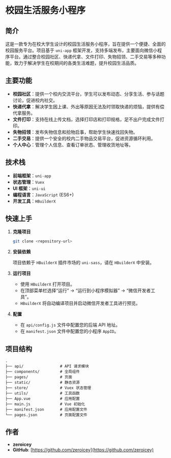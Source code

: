 # 校园生活服务小程序

## 简介

这是一款专为在校大学生设计的校园生活服务小程序，旨在提供一个便捷、全面的校园服务平台。项目基于 `uni-app` 框架开发，支持多端发布，主要面向微信小程序平台。通过整合校园社区、快递代拿、文件打印、失物招领、二手交易等多种功能，致力于解决学生在校期间的各类生活难题，提升校园生活品质。

## 主要功能

- **校园社区**：提供一个校内交流平台，学生可以发布动态、分享生活、参与话题讨论，促进校内社交。
- **快递代拿**：解决学生因上课、外出等原因无法及时领取快递的烦恼，提供有偿代拿服务。
- **文件打印**：支持在线上传文档，选择打印店和打印规格，足不出户完成文件打印。
- **失物招领**：发布失物信息和拾物启事，帮助学生快速找回失物。
- **二手交易**：提供一个安全的校内二手物品交易平台，促进资源循环利用。
- **个人中心**：管理个人信息、查看订单状态、管理收货地址等。

## 技术栈

- **前端框架**：`uni-app`
- **状态管理**：`Vuex`
- **UI 框架**：`uni-ui`
- **编程语言**：`JavaScript` (ES6+)
- **开发工具**：`HBuilderX`

## 快速上手

1.  **克隆项目**

    ```bash
    git clone <repository-url>
    ```

2.  **安装依赖**

    项目依赖于 `HBuilderX` 插件市场的 `uni-sass`，请在 `HBuilderX` 中安装。

3.  **运行项目**

    -   使用 `HBuilderX` 打开项目。
    -   在顶部菜单栏选择“运行” -> “运行到小程序模拟器” -> “微信开发者工具”。
    -   `HBuilderX` 将自动编译项目并启动微信开发者工具进行预览。

4.  **配置**

    -   在 `api/config.js` 文件中配置您的后端 API 地址。
    -   在 `manifest.json` 文件中配置您的小程序 `AppID`。

## 项目结构

```
.  
├── api/                # API 请求模块  
├── components/         # 全局组件  
├── pages/              # 页面  
├── static/             # 静态资源  
├── store/              # Vuex 状态管理  
├── utils/              # 工具函数  
├── App.vue             # 应用配置  
├── main.js             # Vue 初始化  
├── manifest.json       # 应用配置文件  
└── pages.json          # 页面配置文件
```

## 作者

- **zeroicey**
- **GitHub**: [https://github.com/zeroicey](https://github.com/zeroicey)